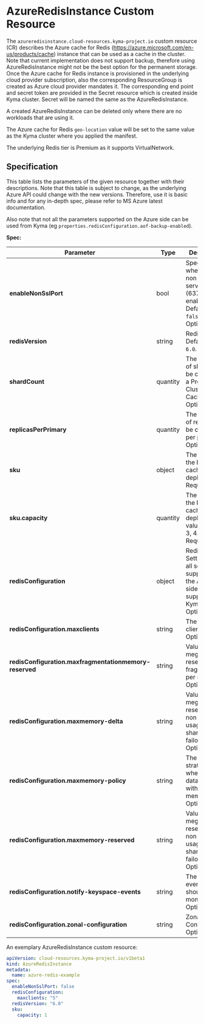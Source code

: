 # AzureRedisInstance Custom Resource

The `azureredisinstance.cloud-resources.kyma-project.io` custom resource (CR) describes the Azure cache for Redis 
(https://azure.microsoft.com/en-us/products/cache)
instance that can be used as a cache in the cluster. Note that current implementation does not support backup, 
therefore using AzureRedisInstance might not be the best option for the permanent storage. Once the
Azure cache for Redis instance is provisioned in the underlying cloud provider subscription, also the corresponding
ResourceGroup is created as Azure cloud provider mandates it. The corresponding end point and secret token are provided
in the Secret resource which is created inside Kyma cluster. Secret will be named the same as the AzureRedisInstance.

A created AzureRedisInstance can be deleted only where there are no workloads that are using it.

The Azure cache for Redis `geo-location` value will be set to the same value as the Kyma cluster where you applied the manifest.

The underlying Redis tier is Premium as it supports VirtualNetwork.

## Specification <!-- {docsify-ignore} -->
This table lists the parameters of the given resource together with their descriptions. Note that this table is subject
to change, as the underlying Azure API could change with the new versions. Therefore, use it is basic info and for any
in-depth spec, please refer to MS Azure latest documentation. 

Also note that not all the parameters supported on the Azure side can be used from Kyma 
(eg `properties.redisConfiguration.aof-backup-enabled`).

**Spec:**

| Parameter                                              | Type     | Description                                                                                       |
|--------------------------------------------------------|----------|---------------------------------------------------------------------------------------------------|
| **enableNonSslPort**                                   | bool     | Specifies whether the non-ssl Redis server port (6379) is enabled. Defaults to `false`. Optional. |
| **redisVersion**                                       | string   | Redis version. Defaults to `6.0`. Optional.                                                       |
| **shardCount**                                         | quantity | The number of shards to be created on a Premium Cluster Cache. Optional.                          |
| **replicasPerPrimary**                                 | quantity | The number of replicas to be created per primary. Optional.                                       |                              
| **sku**                                                | object   | The SKU of the Redis cache to deploy. Required.                                                   |
| **sku.capacity**                                       | quantity | The size of the Redis cache to deploy. Valid values: 1, 2, 3, 4. Required.                        |
| **redisConfiguration**                                 | object   | Redis Settings. Not all settings supported on the Azure side are supported in Kyma. Optional.     |
| **redisConfiguration.maxclients**                      | string   | The max clients config. Optional.                                                                 |
| **redisConfiguration.maxfragmentationmemory-reserved** | string   | Value in megabytes reserved for fragmentation per shard. Optional.                                |
| **redisConfiguration.maxmemory-delta**                 | string   | Value in megabytes reserved for non-cache usage per shard e.g. failover. Optional.                |
| **redisConfiguration.maxmemory-policy**                | string   | The eviction strategy used when your data won't fit within its memory limit. Optional.            |
| **redisConfiguration.maxmemory-reserved**              | string   | Value in megabytes reserved for non-cache usage per shard e.g. failover. Optional.                |
| **redisConfiguration.notify-keyspace-events**          | string   | The keyspace events which should be monitored. Optional.                                          |
| **redisConfiguration.zonal-configuration**             | string   | Zonal Configuration. Optional.                                                                    |

An exemplary AzureRedisInstance custom resource:

```yaml
apiVersion: cloud-resources.kyma-project.io/v1beta1
kind: AzureRedisInstance
metadata:
  name: azure-redis-example
spec:
  enableNonSslPort: false
  redisConfiguration:
    maxclients: "5"
  redisVersion: "6.0"
  sku:
    capacity: 1
```



